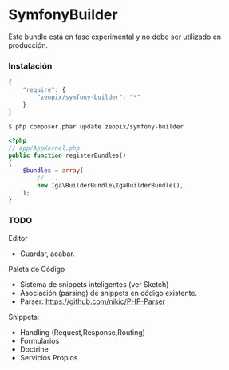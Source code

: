 SymfonyBuilder
==============
Este bundle está en fase experimental y no debe ser utilizado en producción.

### Instalación

```js
{
    "require": {
        "zeopix/symfony-builder": "*"
    }
}
```

``` bash
$ php composer.phar update zeopix/symfony-builder
```

``` php
<?php
// app/AppKernel.php
public function registerBundles()
{
    $bundles = array(
        // ...
        new Iga\BuilderBundle\IgaBuilderBundle(),
    );
}
```


### TODO
Editor
- Guardar, acabar.

Paleta de Código
- Sistema de snippets inteligentes (ver Sketch)
- Asociación (parsing) de snippets en código existente.
- Parser: https://github.com/nikic/PHP-Parser 

Snippets:
- Handling (Request,Response,Routing)
- Formularios
- Doctrine
- Servicios Propios
